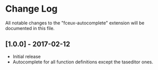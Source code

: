 # Change Log
All notable changes to the "fceux-autocomplete" extension will be documented in this file.

## [1.0.0] - 2017-02-12
- Initial release
- Autocomplete for all function definitions except the taseditor ones.